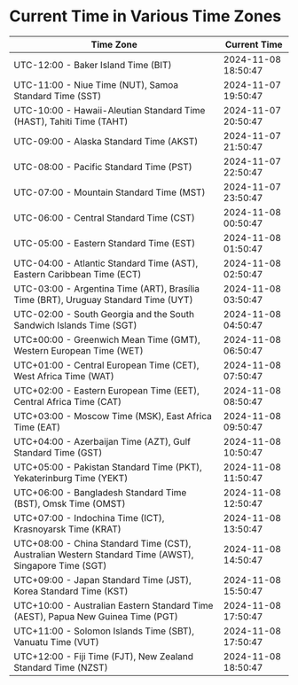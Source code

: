 # Current Time in Various Time Zones

| Time Zone | Current Time |
|-----------|--------------|
| UTC-12:00 - Baker Island Time (BIT) | 2024-11-08 18:50:47 |
| UTC-11:00 - Niue Time (NUT), Samoa Standard Time (SST) | 2024-11-07 19:50:47 |
| UTC-10:00 - Hawaii-Aleutian Standard Time (HAST), Tahiti Time (TAHT) | 2024-11-07 20:50:47 |
| UTC-09:00 - Alaska Standard Time (AKST) | 2024-11-07 21:50:47 |
| UTC-08:00 - Pacific Standard Time (PST) | 2024-11-07 22:50:47 |
| UTC-07:00 - Mountain Standard Time (MST) | 2024-11-07 23:50:47 |
| UTC-06:00 - Central Standard Time (CST) | 2024-11-08 00:50:47 |
| UTC-05:00 - Eastern Standard Time (EST) | 2024-11-08 01:50:47 |
| UTC-04:00 - Atlantic Standard Time (AST), Eastern Caribbean Time (ECT) | 2024-11-08 02:50:47 |
| UTC-03:00 - Argentina Time (ART), Brasília Time (BRT), Uruguay Standard Time (UYT) | 2024-11-08 03:50:47 |
| UTC-02:00 - South Georgia and the South Sandwich Islands Time (SGT) | 2024-11-08 04:50:47 |
| UTC±00:00 - Greenwich Mean Time (GMT), Western European Time (WET) | 2024-11-08 06:50:47 |
| UTC+01:00 - Central European Time (CET), West Africa Time (WAT) | 2024-11-08 07:50:47 |
| UTC+02:00 - Eastern European Time (EET), Central Africa Time (CAT) | 2024-11-08 08:50:47 |
| UTC+03:00 - Moscow Time (MSK), East Africa Time (EAT) | 2024-11-08 09:50:47 |
| UTC+04:00 - Azerbaijan Time (AZT), Gulf Standard Time (GST) | 2024-11-08 10:50:47 |
| UTC+05:00 - Pakistan Standard Time (PKT), Yekaterinburg Time (YEKT) | 2024-11-08 11:50:47 |
| UTC+06:00 - Bangladesh Standard Time (BST), Omsk Time (OMST) | 2024-11-08 12:50:47 |
| UTC+07:00 - Indochina Time (ICT), Krasnoyarsk Time (KRAT) | 2024-11-08 13:50:47 |
| UTC+08:00 - China Standard Time (CST), Australian Western Standard Time (AWST), Singapore Time (SGT) | 2024-11-08 14:50:47 |
| UTC+09:00 - Japan Standard Time (JST), Korea Standard Time (KST) | 2024-11-08 15:50:47 |
| UTC+10:00 - Australian Eastern Standard Time (AEST), Papua New Guinea Time (PGT) | 2024-11-08 17:50:47 |
| UTC+11:00 - Solomon Islands Time (SBT), Vanuatu Time (VUT) | 2024-11-08 17:50:47 |
| UTC+12:00 - Fiji Time (FJT), New Zealand Standard Time (NZST) | 2024-11-08 18:50:47 |
